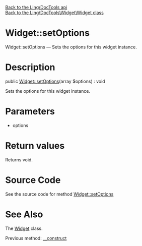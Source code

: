 [Back to the Ling/DocTools api](https://github.com/lingtalfi/DocTools/blob/master/doc/api/Ling/DocTools.md)<br>
[Back to the Ling\DocTools\Widget\Widget class](https://github.com/lingtalfi/DocTools/blob/master/doc/api/Ling/DocTools/Widget/Widget.md)


Widget::setOptions
================



Widget::setOptions — Sets the options for this widget instance.




Description
================


public [Widget::setOptions](https://github.com/lingtalfi/DocTools/blob/master/doc/api/Ling/DocTools/Widget/Widget/setOptions.md)(array $options) : void




Sets the options for this widget instance.




Parameters
================


- options

    


Return values
================

Returns void.








Source Code
===========
See the source code for method [Widget::setOptions](https://github.com/lingtalfi/DocTools/blob/master/Widget/Widget.php#L37-L40)


See Also
================

The [Widget](https://github.com/lingtalfi/DocTools/blob/master/doc/api/Ling/DocTools/Widget/Widget.md) class.

Previous method: [__construct](https://github.com/lingtalfi/DocTools/blob/master/doc/api/Ling/DocTools/Widget/Widget/__construct.md)<br>

